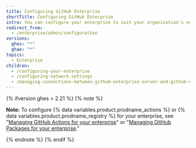 ```yaml
---
title: Configuring GitHub Enterprise
shortTitle: Configuring GitHub Enterprise
intro: You can configure your enterprise to suit your organization's needs.
redirect_from:
  - /enterprise/admin/configuration
versions:
  ghes: "*"
  ghae: "*"
topics:
  - Enterprise
children:
  - /configuring-your-enterprise
  - /configuring-network-settings
  - /managing-connections-between-github-enterprise-server-and-github-enterprise-cloud
---
```


{% ifversion ghes > 2.21 %}
{% note %}

**Note:** To configure {% data variables.product.prodname_actions %} or {% data variables.product.prodname_registry %} for your enterprise, see "[Managing GitHub Actions for your enterprise](/admin/github-actions)" or "[Managing GitHub Packages for your enterprise](/admin/packages)."

{% endnote %}
{% endif %}
